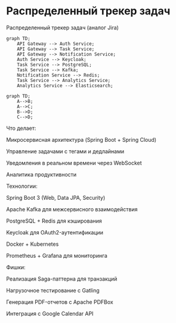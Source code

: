 # Распределенный трекер задач
Распределенный трекер задач (аналог Jira)
```mermaid  
graph TD;  
    API Gateway --> Auth Service;  
    API Gateway --> Task Service;  
    API Gateway --> Notification Service;  
    Auth Service --> Keycloak;  
    Task Service --> PostgreSQL;  
    Task Service --> Kafka;  
    Notification Service --> Redis;  
    Task Service --> Analytics Service;  
    Analytics Service --> Elasticsearch;  
``` 

```mermaid
graph TD;
    A-->B;
    A-->C;
    B-->D;
    C-->D;
```

Что делает:

Микросервисная архитектура (Spring Boot + Spring Cloud)

Управление задачами с тегами и дедлайнами

Уведомления в реальном времени через WebSocket

Аналитика продуктивности

Технологии:

Spring Boot 3 (Web, Data JPA, Security)

Apache Kafka для межсервисного взаимодействия

PostgreSQL + Redis для кэширования

Keycloak для OAuth2-аутентификации

Docker + Kubernetes

Prometheus + Grafana для мониторинга

Фишки:

Реализация Saga-паттерна для транзакций

Нагрузочное тестирование с Gatling

Генерация PDF-отчетов с Apache PDFBox

Интеграция с Google Calendar API
